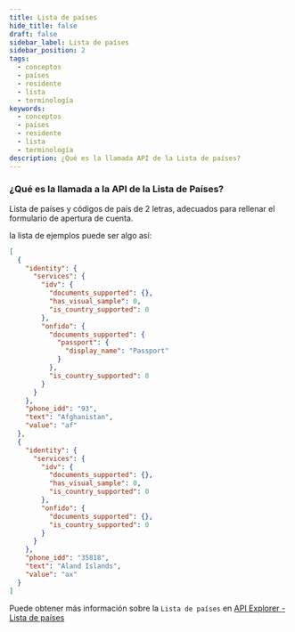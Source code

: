 ```yaml
---
title: Lista de países
hide_title: false
draft: false
sidebar_label: Lista de países
sidebar_position: 2
tags:
  - conceptos
  - países
  - residente
  - lista
  - terminología
keywords:
  - conceptos
  - países
  - residente
  - lista
  - terminología
description: ¿Qué es la llamada API de la Lista de países?
---
```


### ¿Qué es la llamada a la API de la Lista de Países?

Lista de países y códigos de país de 2 letras, adecuados para rellenar el formulario de apertura de cuenta.

la lista de ejemplos puede ser algo así:

```json
[
  {
    "identity": {
      "services": {
        "idv": {
          "documents_supported": {},
          "has_visual_sample": 0,
          "is_country_supported": 0
        },
        "onfido": {
          "documents_supported": {
            "passport": {
              "display_name": "Passport"
            }
          },
          "is_country_supported": 0
        }
      }
    },
    "phone_idd": "93",
    "text": "Afghanistan",
    "value": "af"
  },
  {
    "identity": {
      "services": {
        "idv": {
          "documents_supported": {},
          "has_visual_sample": 0,
          "is_country_supported": 0
        },
        "onfido": {
          "documents_supported": {},
          "is_country_supported": 0
        }
      }
    },
    "phone_idd": "35818",
    "text": "Aland Islands",
    "value": "ax"
  }
]
```

Puede obtener más información sobre la `Lista de países` en [API Explorer - Lista de países](https://api.deriv.com/api-explorer#residence_list)
